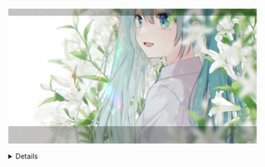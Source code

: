 <!--
**WalterXiong/WalterXiong** is a ✨ _special_ ✨ repository because its `README.md` (this file) appears on your GitHub profile.

Here are some ideas to get you started:

- 🔭 I’m currently working on ...
- 🌱 I’m currently learning ...
- 👯 I’m looking to collaborate on ...
- 🤔 I’m looking for help with ...
- 💬 Ask me about ...
- 📫 How to reach me: ...
- 😄 Pronouns: ...
- ⚡ Fun fact: ...
-->

![Miku](/97197008_p0.png)

<details>




## Hi👋, I'm WalterXiong 2025 新年快乐！

<!--
![visitors](https://visitor-badge.glitch.me/badge?page_id=WalterXiong&left_color=green&right_color=red)
-->

<picture>
    <source media="(prefers-color-scheme: dark)" srcset="https://github-readme-stats.vercel.app/api?username=WalterXiong&theme=dark&show_icons=true">
    <img align="right" width="50%" src="https://github-readme-stats.vercel.app/api?username=WalterXiong&show_icons=true">
</picture>

- 🛠️ : Java / Kotlin
- 🌱 : 正在学习 `Kotlin` 和 `Android`
- 👯 : 我的编程搭子 [Kazusa](https://github.com/KyouyamaKazusa0805)
- 📫 : 522500824@qq.com
- 🔭 : ......
- ⚡ : ...
- 😶‍🌫️ : ..
- 😈 : .

---



<picture>
  <source media="(prefers-color-scheme: dark)" srcset="https://raw.githubusercontent.com/WalterXiong/WalterXiong/output/github-contribution-grid-snake-dark.svg">
  <source media="(prefers-color-scheme: light)" srcset="https://raw.githubusercontent.com/WalterXiong/WalterXiong/output/github-contribution-grid-snake.svg">
  <img alt="github contribution grid snake animation" src="https://raw.githubusercontent.com/WalterXiong/WalterXiong/output/github-contribution-grid-snake.svg">
</picture>

### My Activity

![Metrics](/github-metrics.svg)

</details>











